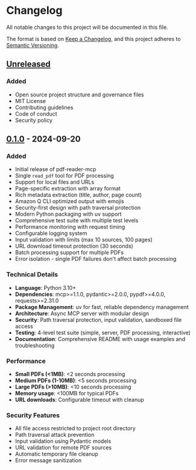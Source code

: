 # Changelog

All notable changes to this project will be documented in this file.

The format is based on [Keep a Changelog](https://keepachangelog.com/en/1.0.0/),
and this project adheres to [Semantic Versioning](https://semver.org/spec/v2.0.0.html).

## [Unreleased]

### Added
- Open source project structure and governance files
- MIT License
- Contributing guidelines
- Code of conduct
- Security policy

## [0.1.0] - 2024-09-20

### Added
- Initial release of pdf-reader-mcp
- Single `read_pdf` tool for PDF processing
- Support for local files and URLs
- Page-specific extraction with array format
- Rich metadata extraction (title, author, page count)
- Amazon Q CLI optimized output with emojis
- Security-first design with path traversal protection
- Modern Python packaging with uv support
- Comprehensive test suite with multiple test levels
- Performance monitoring with request timing
- Configurable logging system
- Input validation with limits (max 10 sources, 100 pages)
- URL download timeout protection (30 seconds)
- Batch processing support for multiple PDFs
- Error isolation - single PDF failures don't affect batch processing

### Technical Details
- **Language**: Python 3.10+
- **Dependencies**: mcp>=1.1.0, pydantic>=2.0.0, pypdf>=4.0.0, requests>=2.31.0
- **Package Management**: uv for fast, reliable dependency management
- **Architecture**: Async MCP server with modular design
- **Security**: Path traversal protection, input validation, sandboxed file access
- **Testing**: 4-level test suite (simple, server, PDF processing, interactive)
- **Documentation**: Comprehensive README with usage examples and troubleshooting

### Performance
- **Small PDFs (<1MB)**: <2 seconds processing
- **Medium PDFs (1-10MB)**: <5 seconds processing
- **Large PDFs (>10MB)**: <10 seconds processing
- **Memory usage**: <100MB for typical PDFs
- **URL downloads**: Configurable timeout with cleanup

### Security Features
- All file access restricted to project root directory
- Path traversal attack prevention
- Input validation using Pydantic models
- URL validation for remote PDF sources
- Automatic temporary file cleanup
- Error message sanitization

[Unreleased]: https://github.com/tsaol/pdf-reader-mcp/compare/v0.1.0...HEAD
[0.1.0]: https://github.com/tsaol/pdf-reader-mcp/releases/tag/v0.1.0